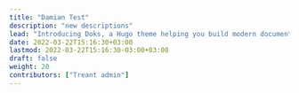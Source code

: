 ```yaml
---
title: "Damian Test"
description: "new descriptions"
lead: "Introducing Doks, a Hugo theme helping you build modern documentation websites that are secure, fast, and SEO-ready — by default."
date: 2022-03-22T15:16:30+03:00
lastmod: 2022-03-22T15:16:30-03:00+03:00
draft: false
weight: 20
contributors: ["Treant admin"]
---
```


